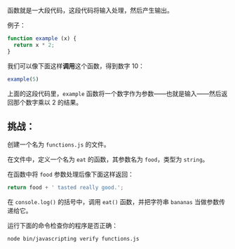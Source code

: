函数就是一大段代码，这段代码将输入处理，然后产生输出。

例子：

```js
function example (x) {
  return x * 2;
}
```

我们可以像下面这样**调用**这个函数，得到数字 10：

```js
example(5)
```

上面的这段代码里，`example` 函数将一个数字作为参数——也就是输入——然后返回那个数字乘以 2 的结果。

## 挑战：

创建一个名为 `functions.js` 的文件。

在文件中，定义一个名为 `eat` 的函数，其参数名为 `food`，类型为 `string`。

在函数中将 `food` 参数处理后像下面这样返回：

```js
return food + ' tasted really good.';
```

在 `console.log()` 的括号中，调用 `eat()` 函数，并把字符串 `bananas` 当做参数传递给它。

运行下面的命令检查你的程序是否正确：

```bash
node bin/javascripting verify functions.js
```

